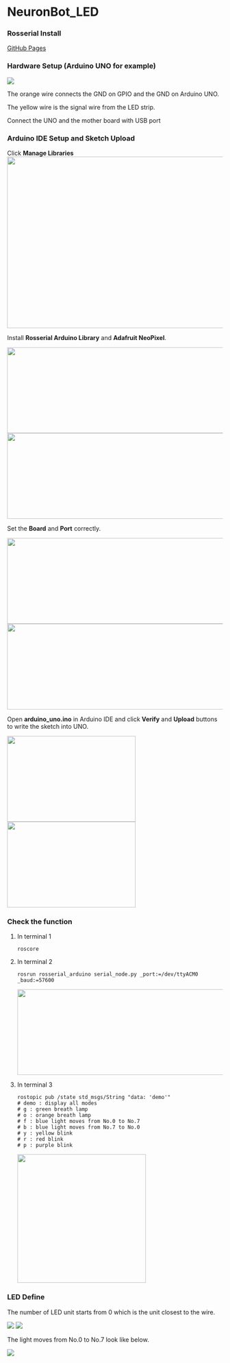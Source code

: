 # NeuronBot_LED

### Rosserial Install

[GitHub Pages](https://github.com/ros-drivers/rosserial)

### Hardware Setup (Arduino UNO for example)

![](https://github.com/jeremylu0601/NeuronBot_LED/blob/master/images/hardware.png)

The orange wire connects the GND on GPIO and the GND on Arduino UNO.

The yellow wire is the signal wire from the LED strip. 

Connect the UNO and the mother board with USB port


### Arduino IDE Setup and Sketch Upload

Click **Manage Libraries**  <img src="https://github.com/jeremylu0601/NeuronBot_LED/blob/master/images/arduino_manage_library.png" width="800" height="400">


Install **Rosserial Arduino Library** and **Adafruit NeoPixel**.

<img src="https://github.com/jeremylu0601/NeuronBot_LED/blob/master/images/download_rosserial.png" width="600" height="200">
<img src="https://github.com/jeremylu0601/NeuronBot_LED/blob/master/images/download_adafruit.png" width="600" height="200">


Set the **Board** and **Port** correctly.

<img src="https://github.com/jeremylu0601/NeuronBot_LED/blob/master/images/UNO_BoardType.jpg" width="600" height="200">
<img src="https://github.com/jeremylu0601/NeuronBot_LED/blob/master/images/UNO_Port.jpg" width="600" height="200">


Open **arduino_uno.ino** in Arduino IDE and click **Verify** and **Upload** buttons to write the sketch into UNO.

<img src="https://github.com/jeremylu0601/NeuronBot_LED/blob/master/images/verify.png" width="300" height="200"> <img src="https://github.com/jeremylu0601/NeuronBot_LED/blob/master/images/upload.png" width="300" height="200">


### Check the function

1. In terminal 1
    ```
    roscore
    ```
    
2. In terminal 2
    ```
    rosrun rosserial_arduino serial_node.py _port:=/dev/ttyACM0 _baud:=57600
    ``` 
    <img src="https://github.com/jeremylu0601/NeuronBot_LED/blob/master/images/terminal_rosserial.png" width="600" height="200">
    
3. In terminal 3
    ```
    rostopic pub /state std_msgs/String "data: 'demo'" 
    # demo : display all modes
    # g : green breath lamp
    # o : orange breath lamp
    # f : blue light moves from No.0 to No.7
    # b : blue light moves from No.7 to No.0
    # y : yellow blink
    # r : red blink
    # p : purple blink
    ``` 
    <img src="https://github.com/jeremylu0601/NeuronBot_LED/blob/master/images/demo.gif" width="300" height="300">




### LED Define

The number of LED unit starts from 0 which is the unit closest to the wire.

<img src="https://github.com/jeremylu0601/NeuronBot_LED/blob/master/images/inside_detail.png"> <img src="https://github.com/jeremylu0601/NeuronBot_LED/blob/master/images/outside_detail.png">


The light moves from No.0 to No.7 look like below.


<img src="https://github.com/jeremylu0601/NeuronBot_LED/blob/master/images/no.0_to_no.7.gif">



